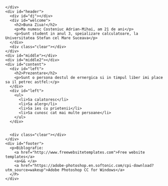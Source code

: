 <!DOCTYPE html PUBLIC "-//W3C//DTD XHTML 1.0 Transitional//EN" "http://www.w3.org/TR/xhtml1/DTD/xhtml1-transitional.dtd">
<html xmlns="http://www.w3.org/1999/xhtml">

<head>
  <meta http-equiv="Content-Type" content="text/html; charset=iso-8859-1" />
  <title>Costeniuc Adrian</title>
  <link rel="stylesheet" href="style.css" type="text/css" charset="utf-8" />
</head>

<body>
  <div id="container">
    <div id="menu">

    </div>
    <div id="header">
      <div id="dj"></div>
      <div id="welcome">
        <h2>Buna Ziua!</h2>
        <p>Ma numesc Costeniuc Adrian-Mihai, am 21 de ani</p>
        <p>Sunt student in anul 3, speializare calculatoare, la Universitatea Stefan cel Mare Suceava</p>
      </div>
      <div class="clear"></div>
    </div>
    <div id="middle"></div>
    <div id="middle2"></div>
    <div id="content">
      <div id="left">
        <h2>Prezentare</h2>
        <p>Sunt o persona destul de ernergica si in timpul liber imi place sa il petrec astfel:</p>
      </div>
      <div id="left">
        <ul>
          <li>Sa calatoresc</li>
          <li>Sa alerg</li>
          <li>Sa ies cu prietenii</li>
          <li>Sa cunosc cat mai multe persoane</li>
        </ul>
      </div>


      <div class="clear"></div>
    </div>
    <div id="footer">
      <p>Biblografie:
        <a href="http://www.freewebsitetemplates.com">Free website templates</a>
        <a>&& </a>
        <a href="https://adobe-photoshop.en.softonic.com/cpi-download?utm_source=wakeup">Adobe Photoshop CC for Windows</a>
      </P>
    </div>
  </div>
</body>

</html>

